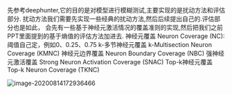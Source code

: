 先参考deephunter,它的目的是对模型进行模糊测试,主要实现的是扰动方法和评估部分.
扰动方法我们需要先实现一些经典的扰动方法,然后后续提出自己的.评估部分也是如此，
会先有一些基于神经元激活情况的覆盖准则的实现,然后把我们之前PPT里面提到的基于熵值的评估方法加进去.
神经元覆盖 Neuron Coverage (NC):阈值自己定，例如0、0.25、0.75
k-多节神经元覆盖 k-Multisection Neuron Coverage (KMNC)
神经元边界覆盖 Neuron Boundary Coverage (NBC)
强神经元激活覆盖 Strong Neuron Activation Coverage (SNAC)
Top-k神经元覆盖 Top-k Neuron Coverage (TKNC)

![image-20200814172936466](C:\Users\MI\AppData\Roaming\Typora\typora-user-images\image-20200814172936466.png)